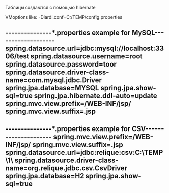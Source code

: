 Таблицы создаются с помощью hibernate

VMoptions like:
-Dlardi.conf=C:/TEMP/config.properties

---------------*.properties example for MySQL-------------------
spring.datasource.url=jdbc:mysql://localhost:3306/test
spring.datasource.username=root
spring.datasource.password=toor
spring.datasource.driver-class-name=com.mysql.jdbc.Driver
spring.jpa.database=MYSQL
spring.jpa.show-sql=true
spring.jpa.hibernate.ddl-auto=update
spring.mvc.view.prefix=/WEB-INF/jsp/
spring.mvc.view.suffix=.jsp
-----------------------------------------------------------------

---------------*.properties example for CSV---------------------
spring.mvc.view.prefix=/WEB-INF/jsp/
spring.mvc.view.suffix=.jsp
spring.datasource.url=jdbc:relique:csv:C:\\TEMP\\1\\
spring.datasource.driver-class-name=org.relique.jdbc.csv.CsvDriver
spring.jpa.database=H2
spring.jpa.show-sql=true
---------------------------------------------------------------
